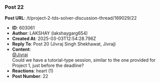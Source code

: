### Post 22
**Post URL**: /t/project-2-tds-solver-discussion-thread/169029/22
- **ID**: 603061
- **Author**: LAKSHAY (lakshaygarg654)
- **Created At**: 2025-03-03T12:54:28.796Z
- **Reply To**: Post 20 (Jivraj Singh Shekhawat, Jivraj)
- **Content**:  
  <a class="mention" href="/u/jivraj">@Jivraj</a><br>
Could we have a tutorial-type session, similar to the one provided for Project 1, just before the deadline?
- **Reactions**: heart (1)
- **Post Number**: 22

